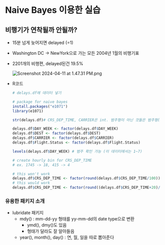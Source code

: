 # Naive Bayes 이용한 실습

## 비행기가 연착될까 안될까?

- 15분 넘게 늦어지면 delayed (=1)
- Washington DC → NewYork으로 가는 모든 2004년 1월의 비행기표
- 2201개의 비행편, delayed된건 19.5%
    
    ![Screenshot 2024-04-11 at 1.47.31 PM.png](https://prod-files-secure.s3.us-west-2.amazonaws.com/7bd8222d-d892-4000-b428-6e3a0d4550f3/b5cb8917-9e43-4dd8-b4bd-5aba2f3e233e/Screenshot_2024-04-11_at_1.47.31_PM.png)
    
- R코드
    
    ```r
    # delays.df에 데이터 넣기 
    
    # package for naive bayes
    install.packages("e1071")
    library(e1071) 
    
    str(delays.df)# CRS_DEP_TIME, CARRIER은 int. 범주형이 아닌 것들은 범주형(factor)로 변환
    
    delays.df$DAY_WEEK <- factor(delays.df$DAY_WEEK)
    delays.df$DEST <- factor(delays.df$DEST)
    delays.df$CARRIER <- factor(delays.df$CARRIER)
    delays.df$Flight.Status <- factor(delays.df$Flight.Status)
    
    levels(delays.df$DAY_WEEK) # 범주 확인 가능 (이 데이터에서는 1~7)
    
    # create hourly bin for CRS_DEP_TIME
    # ex. 1745 -> 18, 415 -> 4
    
    # this won't work
    delays.df$CRS_DEP_TIME <- factor(round(delays.df$CRS_DEP_TIME/100))
    # this would work
    delays.df$CRS_DEP_TIME <- factor(round((delays.df$CRS_DEP_TIME+20)/100))
    
    ```
    

### 유용한 패키지 소개

- lubridate 패키지
    - mdy() : mm-dd-yy 형태를 yy-mm-dd의 date type으로 변환
        - ymd(), dmy()도 있음
        - 형태가 달라도 잘 알아들음
    - year(), month(), day() : 연, 월, 일을 따로 뽑아준다
